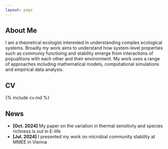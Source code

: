 ```yaml
---
layout: page
---
```


## About Me

I am a theoretical ecologist interested in understanding complex ecological systems. Broadly my work aims to understand how system-level properties such as communiy functioing and stability emerge from interactions of popualtions with each other and their environment. My work uses a range of approaches including mathematical models, computational simulations and empirical data analysis. 

## CV
{% include cv.md %}

## News
- **[Oct. 2024]** My paper on the variation in thermal sensitivty and species richness is out in E-life
- **[Jul. 2024]** I presented my work on microbial community stability at MMEE in Vienna
